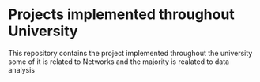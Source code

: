 # Projects implemented throughout University 

This repository contains the project implemented throughout the university some of it is related to Networks and the majority is realated to data analysis 
